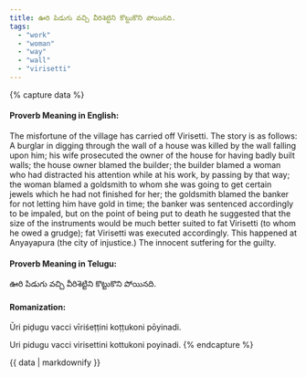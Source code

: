 ```yaml
---
title: ఊరి పిడుగు వచ్చి వీరిశెట్టిని కొట్టుకొని పోయినది.
tags:
  - "work"
  - "woman"
  - "way"
  - "wall"
  - "virisetti"
---
```


{% capture data %}
#### Proverb Meaning in English:
The misfortune of the village has carried off Virisetti.
The story is as follows: A burglar in digging through the wall of a house was killed by the wall falling upon him; his wife prosecuted the owner of the house for having badly built walls; the house owner blamed the builder; the builder blamed a woman who had distracted his attention while at his work, by passing by that way; the woman blamed a goldsmith to whom she was going to get certain jewels which he had not finished for her; the goldsmith blamed the banker for not letting him have gold in time; the banker was sentenced accordingly to be impaled, but on the point of being put to death he suggested that the size of the instruments would be much better suited to fat Virisetti (to whom he owed a grudge); fat Virisetti was executed accordingly. This happened at Anyayapura (the city of injustice.)
The innocent sutfering for the guilty.

#### Proverb Meaning in Telugu:
ఊరి పిడుగు వచ్చి వీరిశెట్టిని కొట్టుకొని పోయినది.

#### Romanization:
Ūri piḍugu vacci vīriśeṭṭini koṭṭukoni pōyinadi.

Uri pidugu vacci virisettini kottukoni poyinadi.
{% endcapture %}

{{ data | markdownify }}

